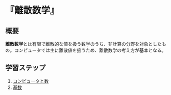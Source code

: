 # 『離散数学』


## 概要

**離散数学**とは有限で離散的な値を扱う数学のうち、非計算の分野を対象としたもの。コンピュータでは主に離散値を扱うため、離散数学の考え方が基本となる。


## 学習ステップ

1. [コンピュータと数](./_/chapters/computer_and_number.md)
1. [基数](./_/chapters/radix.md)
